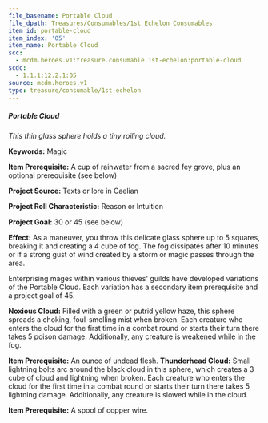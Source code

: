 ```yaml
---
file_basename: Portable Cloud
file_dpath: Treasures/Consumables/1st Echelon Consumables
item_id: portable-cloud
item_index: '05'
item_name: Portable Cloud
scc:
  - mcdm.heroes.v1:treasure.consumable.1st-echelon:portable-cloud
scdc:
  - 1.1.1:12.2.1:05
source: mcdm.heroes.v1
type: treasure/consumable/1st-echelon
---
```


##### Portable Cloud

*This thin glass sphere holds a tiny roiling cloud.*

**Keywords:** Magic

**Item Prerequisite:** A cup of rainwater from a sacred fey grove, plus an optional prerequisite (see below)

**Project Source:** Texts or lore in Caelian

**Project Roll Characteristic:** Reason or Intuition

**Project Goal:** 30 or 45 (see below)

**Effect:** As a maneuver, you throw this delicate glass sphere up to 5 squares, breaking it and creating a 4 cube of fog. The fog dissipates after 10 minutes or if a strong gust of wind created by a storm or magic passes through the area.

Enterprising mages within various thieves' guilds have developed variations of the Portable Cloud. Each variation has a secondary item prerequisite and a project goal of 45.

**Noxious Cloud:** Filled with a green or putrid yellow haze, this sphere spreads a choking, foul-smelling mist when broken. Each creature who enters the cloud for the first time in a combat round or starts their turn there takes 5 poison damage. Additionally, any creature is weakened while in the fog.

**Item Prerequisite:** An ounce of undead flesh. **Thunderhead Cloud:** Small lightning bolts arc around the black cloud in this sphere, which creates a 3 cube of cloud and lightning when broken. Each creature who enters the cloud for the first time in a combat round or starts their turn there takes 5 lightning damage. Additionally, any creature is slowed while in the cloud.

**Item Prerequisite:** A spool of copper wire.
